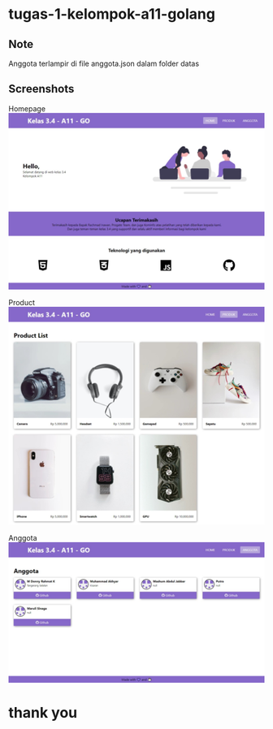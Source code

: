 # tugas-1-kelompok-a11-golang

## Note

Anggota terlampir di file anggota.json dalam folder datas

## Screenshots

Homepage
![image info](./assets/img/Home.jpeg)

Product
![image info](./assets/img/Product.jpeg)

Anggota
![image info](./assets/img/Anggota.jpeg)

# thank you